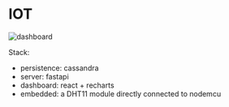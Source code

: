 # IOT

![dashboard](https://cortex-static-344604913084-eucentral.s3.eu-central-1.amazonaws.com/dashboard.png)

Stack:
- persistence: cassandra
- server: fastapi
- dashboard: react + recharts
- embedded: a DHT11 module directly connected to nodemcu
